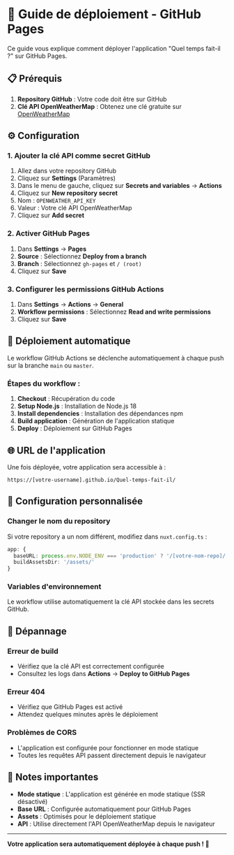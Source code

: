 # 🚀 Guide de déploiement - GitHub Pages

Ce guide vous explique comment déployer l'application "Quel temps fait-il ?" sur GitHub Pages.

## 📋 Prérequis

1. **Repository GitHub** : Votre code doit être sur GitHub
2. **Clé API OpenWeatherMap** : Obtenez une clé gratuite sur [OpenWeatherMap](https://openweathermap.org/api)

## ⚙️ Configuration

### 1. Ajouter la clé API comme secret GitHub

1. Allez dans votre repository GitHub
2. Cliquez sur **Settings** (Paramètres)
3. Dans le menu de gauche, cliquez sur **Secrets and variables** → **Actions**
4. Cliquez sur **New repository secret**
5. Nom : `OPENWEATHER_API_KEY`
6. Valeur : Votre clé API OpenWeatherMap
7. Cliquez sur **Add secret**

### 2. Activer GitHub Pages

1. Dans **Settings** → **Pages**
2. **Source** : Sélectionnez **Deploy from a branch**
3. **Branch** : Sélectionnez `gh-pages` et `/ (root)`
4. Cliquez sur **Save**

### 3. Configurer les permissions GitHub Actions

1. Dans **Settings** → **Actions** → **General**
2. **Workflow permissions** : Sélectionnez **Read and write permissions**
3. Cliquez sur **Save**

## 🔄 Déploiement automatique

Le workflow GitHub Actions se déclenche automatiquement à chaque push sur la branche `main` ou `master`.

### Étapes du workflow :

1. **Checkout** : Récupération du code
2. **Setup Node.js** : Installation de Node.js 18
3. **Install dependencies** : Installation des dépendances npm
4. **Build application** : Génération de l'application statique
5. **Deploy** : Déploiement sur GitHub Pages

## 🌐 URL de l'application

Une fois déployée, votre application sera accessible à :
```
https://[votre-username].github.io/Quel-temps-fait-il/
```

## 🔧 Configuration personnalisée

### Changer le nom du repository

Si votre repository a un nom différent, modifiez dans `nuxt.config.ts` :

```typescript
app: {
  baseURL: process.env.NODE_ENV === 'production' ? '/[votre-nom-repo]/' : '/',
  buildAssetsDir: '/assets/'
}
```

### Variables d'environnement

Le workflow utilise automatiquement la clé API stockée dans les secrets GitHub.

## 🐛 Dépannage

### Erreur de build
- Vérifiez que la clé API est correctement configurée
- Consultez les logs dans **Actions** → **Deploy to GitHub Pages**

### Erreur 404
- Vérifiez que GitHub Pages est activé
- Attendez quelques minutes après le déploiement

### Problèmes de CORS
- L'application est configurée pour fonctionner en mode statique
- Toutes les requêtes API passent directement depuis le navigateur

## 📝 Notes importantes

- **Mode statique** : L'application est générée en mode statique (SSR désactivé)
- **Base URL** : Configurée automatiquement pour GitHub Pages
- **Assets** : Optimisés pour le déploiement statique
- **API** : Utilise directement l'API OpenWeatherMap depuis le navigateur

---

**Votre application sera automatiquement déployée à chaque push ! 🎉** 